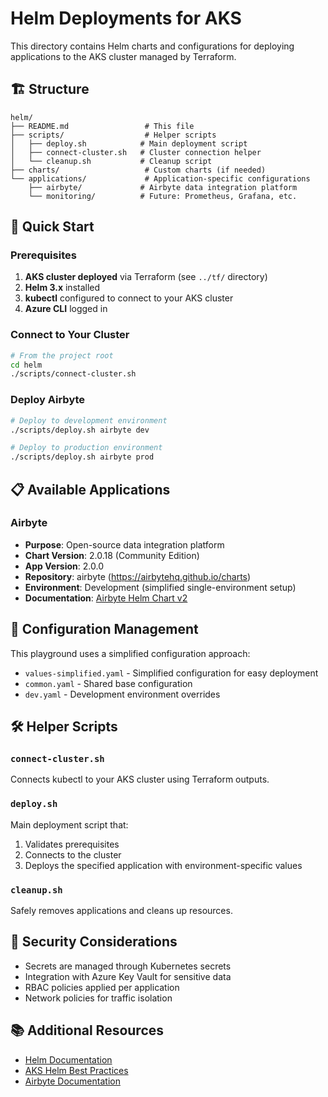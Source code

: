 # Helm Deployments for AKS

This directory contains Helm charts and configurations for deploying applications to the AKS cluster managed by Terraform.

## 🏗️ Structure

```
helm/
├── README.md                 # This file
├── scripts/                  # Helper scripts
│   ├── deploy.sh            # Main deployment script
│   ├── connect-cluster.sh   # Cluster connection helper
│   └── cleanup.sh           # Cleanup script
├── charts/                   # Custom charts (if needed)
└── applications/             # Application-specific configurations
    ├── airbyte/             # Airbyte data integration platform
    └── monitoring/          # Future: Prometheus, Grafana, etc.
```

## 🚀 Quick Start

### Prerequisites

1. **AKS cluster deployed** via Terraform (see `../tf/` directory)
2. **Helm 3.x** installed
3. **kubectl** configured to connect to your AKS cluster
4. **Azure CLI** logged in

### Connect to Your Cluster

```bash
# From the project root
cd helm
./scripts/connect-cluster.sh
```

### Deploy Airbyte

```bash
# Deploy to development environment
./scripts/deploy.sh airbyte dev

# Deploy to production environment
./scripts/deploy.sh airbyte prod
```

## 📋 Available Applications

### Airbyte
- **Purpose**: Open-source data integration platform
- **Chart Version**: 2.0.18 (Community Edition)
- **App Version**: 2.0.0
- **Repository**: airbyte (https://airbytehq.github.io/charts)
- **Environment**: Development (simplified single-environment setup)
- **Documentation**: [Airbyte Helm Chart v2](https://docs.airbyte.com/platform/deploying-airbyte/chart-v2-community)

## 🔧 Configuration Management

This playground uses a simplified configuration approach:

- `values-simplified.yaml` - Simplified configuration for easy deployment
- `common.yaml` - Shared base configuration
- `dev.yaml` - Development environment overrides

## 🛠️ Helper Scripts

### `connect-cluster.sh`
Connects kubectl to your AKS cluster using Terraform outputs.

### `deploy.sh`
Main deployment script that:
1. Validates prerequisites
2. Connects to the cluster
3. Deploys the specified application with environment-specific values

### `cleanup.sh`
Safely removes applications and cleans up resources.

## 🔐 Security Considerations

- Secrets are managed through Kubernetes secrets
- Integration with Azure Key Vault for sensitive data
- RBAC policies applied per application
- Network policies for traffic isolation

## 📚 Additional Resources

- [Helm Documentation](https://helm.sh/docs/)
- [AKS Helm Best Practices](https://docs.microsoft.com/en-us/azure/aks/kubernetes-helm)
- [Airbyte Documentation](https://docs.airbyte.com/)
